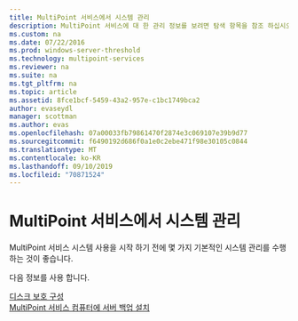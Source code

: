 ```yaml
---
title: MultiPoint 서비스에서 시스템 관리
description: MultiPoint 서비스에 대 한 관리 정보를 보려면 탐색 항목을 참조 하십시오.
ms.custom: na
ms.date: 07/22/2016
ms.prod: windows-server-threshold
ms.technology: multipoint-services
ms.reviewer: na
ms.suite: na
ms.tgt_pltfrm: na
ms.topic: article
ms.assetid: 8fce1bcf-5459-43a2-957e-c1bc1749bca2
author: evaseydl
manager: scottman
ms.author: evas
ms.openlocfilehash: 07a00033fb79861470f2874e3c069107e39b9d77
ms.sourcegitcommit: f6490192d686f0a1e0c2ebe471f98e30105c0844
ms.translationtype: MT
ms.contentlocale: ko-KR
ms.lasthandoff: 09/10/2019
ms.locfileid: "70871524"
---
```

# <a name="system-administration-in-multipoint-services"></a>MultiPoint 서비스에서 시스템 관리
MultiPoint 서비스 시스템 사용을 시작 하기 전에 몇 가지 기본적인 시스템 관리를 수행 하는 것이 좋습니다.  
  
다음 정보를 사용 합니다.

[디스크 보호 구성](Configure-Disk-Protection-in-MultiPoint-services.md)  
[MultiPoint 서비스 컴퓨터에 서버 백업 설치](Install-Server-Backup-on-your-MultiPoint-services-computer.md) 